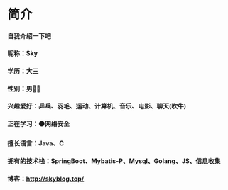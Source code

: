 # 简介

#### 自我介绍一下吧

#### 昵称：Sky

#### 学历：大三

#### 性别：男🙆‍♂️

#### 兴趣爱好：乒乓、羽毛、运动、计算机、音乐、电影、聊天(吹牛)

#### 正在学习：🟠网络安全

#### 擅长语言：Java、C

#### 拥有的技术栈：SpringBoot、Mybatis-P、Mysql、Golang、JS、信息收集

#### 博客：http://skyblog.top/





